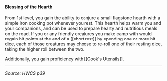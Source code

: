 #### Blessing of the Hearth

From 1st level, you gain the ability to conjure a small flagstone hearth with a simple iron cooking pot whenever you rest. This hearth helps warm you and your companions, and can be used to prepare hearty and nutritious meals on the road. If you or any friendly creatures you make camp with would regain hit points at the end of a [[short rest]] by spending one or more hit dice, each of those creatures may choose to re-roll one of their resting dice, taking the higher roll between the two.

Additionally, you gain proficiency with [[Cook's Utensils]].

---

*Source: HWCS p39*
